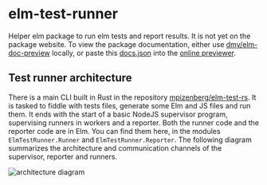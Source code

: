 # elm-test-runner

Helper elm package to run elm tests and report results.
It is not yet on the package website.
To view the package documentation, either use [dmy/elm-doc-preview][elm-doc-preview]
locally, or paste this [docs.json][docs] into the [online previewer][preview].

[elm-doc-preview]: https://github.com/dmy/elm-doc-preview/
[docs]: https://mpizenberg.github.io/resources/elm-test-rs/docs.json
[preview]: https://elm-doc-preview.netlify.app

## Test runner architecture

There is a main CLI built in Rust in the repository [mpizenberg/elm-test-rs][elm-test-rs].
It is tasked to fiddle with tests files, generate some Elm and JS files and run them.
It ends with the start of a basic NodeJS supervisor program,
supervising runners in workers and a reporter.
Both the runner code and the reporter code are in Elm.
You can find them here, in the modules `ElmTestRunner.Runner` and `ElmTestRunner.Reporter`.
The following diagram summarizes the architecture
and communication channels of the supervisor, reporter and runners.

![architecture diagram][runner-diagram]

[elm-test-rs]: https://github.com/mpizenberg/elm-test-rs
[runner-diagram]: https://mpizenberg.github.io/resources/elm-test-rs/elm-test-runner.png
